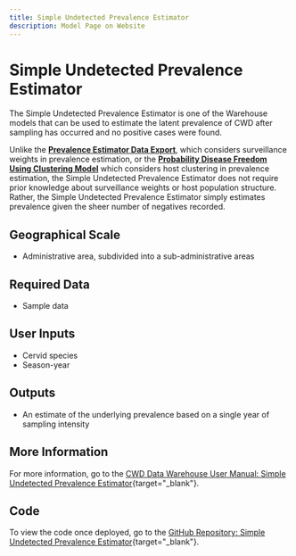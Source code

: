 ```yaml
---
title: Simple Undetected Prevalence Estimator
description: Model Page on Website
---
```


# Simple Undetected Prevalence Estimator

The Simple Undetected Prevalence Estimator is one of the Warehouse models that can be used to estimate the latent prevalence of CWD after sampling has occurred and no positive cases were found. 

Unlike the [**Prevalence Estimator Data Export**](PrevalenceEstimatorDataExport.md), which considers surveillance weights in prevalence estimation, or the [**Probability Disease Freedom Using Clustering Model**](ProbabilityDiseaseFreedomClustering.md) which considers host clustering in prevalence estimation, the Simple Undetected Prevalence Estimator does not require prior knowledge about surveillance weights or host population structure. Rather, the Simple Undetected Prevalence Estimator simply estimates prevalence given the sheer number of negatives recorded.

## Geographical Scale
* Administrative area, subdivided into a sub-administrative areas

## Required Data
* Sample data

## User Inputs
* Cervid species
* Season-year

## Outputs
* An estimate of the underlying prevalence based on a single year of sampling intensity 

## More Information
For more information, go to the [CWD Data Warehouse User Manual: Simple Undetected Prevalence Estimator](https://pages.github.coecis.cornell.edu/CWHL/CWD-Data-Warehouse/upper.html){target="_blank"}.

## Code
To view the code once deployed, go to the [GitHub Repository: Simple Undetected Prevalence Estimator](https://github.com/Cornell-Wildlife-Health-Lab/simple-undetected-prevalence-estimator){target="_blank"}.



